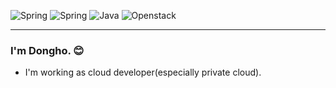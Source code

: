 ![Spring](https://img.shields.io/badge/-Spring-6DB33F?style=for-the-badge&logo=Spring&logoColor=fff)
![Spring](https://img.shields.io/badge/-SpringBoot-6DB33F?style=for-the-badge&logo=SpringBoot&logoColor=fff)
![Java](https://img.shields.io/badge/JAVA-007396?style=for-the-badge&logo=java&logoColor=fff)
![Openstack](https://img.shields.io/badge/Openstack-fff?style=for-the-badge&logo=openstack&logoColor=ED1944)

---

### I'm Dongho. 😊
- I'm working as cloud developer(especially private cloud).
